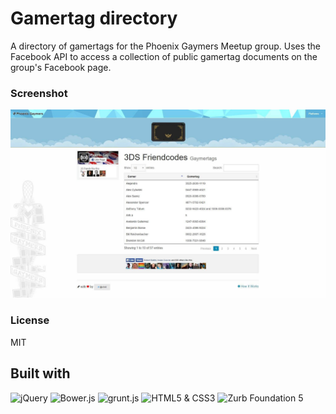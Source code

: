 # Gamertag directory

A directory of gamertags for the Phoenix Gaymers Meetup group. Uses the Facebook API to access a collection of public gamertag documents on the group's Facebook page.

### Screenshot

[![Project Directory](img/screenshot.jpg)](http://phxgaymers.gamertagdb.com)

### License

MIT

## Built with

<p align="left">
    <img src="http://upload.wikimedia.org/wikipedia/en/9/9e/JQuery_logo.svg" alt="jQuery" height="48">
    <img src="http://bower.io/img/bower-logo.svg" alt="Bower.js" height="48">
    <img src="http://gruntjs.com/img/grunt-logo-no-wordmark.svg" alt="grunt.js" height="48">
    <img src="https://upload.wikimedia.org/wikipedia/commons/1/1b/CSS3_and_HTML5_badges.svg" alt="HTML5 &amp; CSS3" height="48">
    <img src="http://foundation.zurb.com/assets/img/support/goodies/why-the-yeti.svg" alt="Zurb Foundation 5" height="48">
</p>

